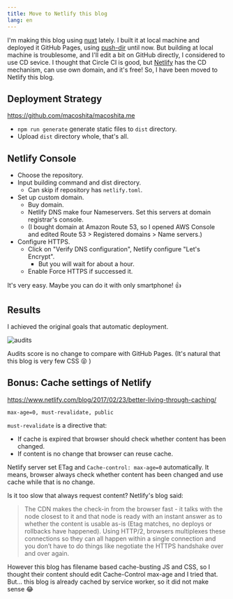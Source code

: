 ```yaml
---
title: Move to Netlify this blog
lang: en
---
```


I'm making this blog using [nuxt](https://nuxtjs.org/) lately.
I built it at local machine and deployed it GitHub Pages, using [push-dir](https://www.npmjs.com/package/push-dir) until now.
But building at local machine is troublesome, and I'll edit a bit on GitHub directly, I considered to use CD sevice.
I thought that Circle CI is good, but [Netlify](https://www.netlify.com/) has the CD mechanism, can use own domain, and it's free!
So, I have been moved to Netlify this blog.

## Deployment Strategy

https://github.com/macoshita/macoshita.me

- `npm run generate` generate static files to `dist` directory.
- Upload `dist` directory whole, that's all.

## Netlify Console

- Choose the repository.
- Input building command and dist directory.
  - Can skip if repository has `netlify.toml`.
- Set up custom domain.
  - Buy domain.
  - Netlify DNS make four Nameservers. Set this servers at domain registrar's console.
  - (I bought domain at Amazon Route 53, so I opened AWS Console and edited Route 53 > Registered domains > Name servers.)
- Configure HTTPS.
  - Click on "Verify DNS configuration", Netlify configure "Let's Encrypt".
    - But you will wait for about a hour.
  - Enable Force HTTPS if successed it.

It's very easy. Maybe you can do it with only smartphone! :thumbsup:

## Results

I achieved the original goals that automatic deployment.

![audits](/blog-img/2018-04-18-audits.png)

Audits score is no change to compare with GitHub Pages.
(It's natural that this blog is very few CSS :stuck_out_tongue_closed_eyes: )

## Bonus: Cache settings of Netlify

https://www.netlify.com/blog/2017/02/23/better-living-through-caching/

`max-age=0, must-revalidate, public`

`must-revalidate` is a directive that:

- If cache is expired that browser should check whether content has been changed.
- If content is no change that browser can reuse cache.

Netlify server set ETag and `Cache-control: max-age=0` automatically.
It means, browser always check whether content has been changed and use cache while that is no change.

Is it too slow that always request content? Netlify's blog said:

> The CDN makes the check-in from the browser fast - it talks with the node closest to it and that node is ready with an instant answer as to whether the content is usable as-is (Etag matches, no deploys or rollbacks have happened).
> Using HTTP/2, browsers multiplexes these connections so they can all happen within a single connection and you don’t have to do things like negotiate the HTTPS handshake over and over again.

However this blog has filename based cache-busting JS and CSS, so I thought their content should edit Cache-Control max-age and I tried that.
But... this blog is already cached by service worker, so it did not make sense :joy:
